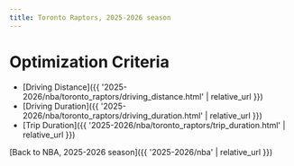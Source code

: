 ```yaml
---
title: Toronto Raptors, 2025-2026 season
---
```


# Optimization Criteria
- [Driving Distance]({{ '2025-2026/nba/toronto_raptors/driving_distance.html' | relative_url }})
- [Driving Duration]({{ '2025-2026/nba/toronto_raptors/driving_duration.html' | relative_url }})
- [Trip Duration]({{ '2025-2026/nba/toronto_raptors/trip_duration.html' | relative_url }})

[Back to NBA, 2025-2026 season]({{ '2025-2026/nba' | relative_url }})
